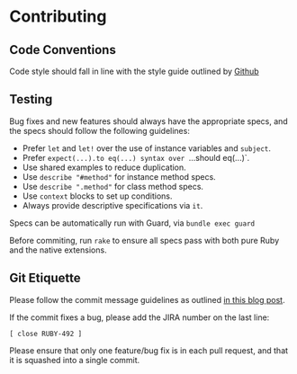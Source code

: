 Contributing
============

Code Conventions
----------------

Code style should fall in line with the style guide outlined by
[Github](https://github.com/styleguide/ruby)

Testing
-------

Bug fixes and new features should always have the appropriate specs, and the
specs should follow the following guidelines:

- Prefer `let` and `let!` over the use of instance variables and `subject`.
- Prefer `expect(...).to eq(...) syntax over `...should eq(...)`.
- Use shared examples to reduce duplication.
- Use `describe "#method"` for instance method specs.
- Use `describe ".method"` for class method specs.
- Use `context` blocks to set up conditions.
- Always provide descriptive specifications via `it`.

Specs can be automatically run with Guard, via `bundle exec guard`

Before commiting, run `rake` to ensure all specs pass with both pure Ruby and
the native extensions.

Git Etiquette
-------------

Please follow the commit message guidelines as outlined
[in this blog post](http://tbaggery.com/2008/04/19/a-note-about-git-commit-messages.html).

If the commit fixes a bug, please add the JIRA number on the last line:

```
[ close RUBY-492 ]
```

Please ensure that only one feature/bug fix is in each pull request, and
that it is squashed into a single commit.
